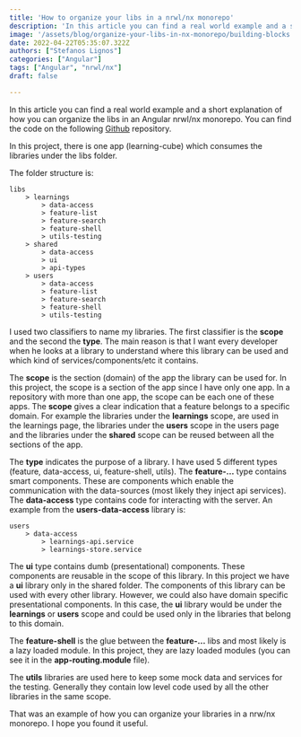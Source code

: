 ```yaml
---
title: 'How to organize your libs in a nrwl/nx monorepo'
description: 'In this article you can find a real world example and a short explanation of how you can organize the libs in an Angular nrwl/nx monorepo'
image: '/assets/blog/organize-your-libs-in-nx-monorepo/building-blocks.jpeg'
date: 2022-04-22T05:35:07.322Z
authors: ["Stefanos Lignos"]
categories: ["Angular"]
tags: ["Angular", "nrwl/nx"]
draft: false

---
```


In this article you can find a real world example and a short explanation of how you can organize the libs in an Angular nrwl/nx monorepo. You can find the code on the following [Github](https://github.com/stefanoslig/organize-nx-libs-article-demo) repository.

In this project, there is one app (learning-cube) which consumes the libraries under the libs folder. 

The folder structure is:
~~~
libs 
	> learnings
		> data-access
		> feature-list
		> feature-search
		> feature-shell
		> utils-testing
	> shared
		> data-access
		> ui
		> api-types
	> users
		> data-access
		> feature-list
		> feature-search
		> feature-shell
		> utils-testing
~~~

I used two classifiers to name my libraries. The first classifier is the **scope** and the second the **type**. The main reason is that I want every developer when he looks at a library to understand where this library can be used and which kind of services/components/etc it contains. 

The **scope** is the section (domain) of the app the library can be used for. In this project, the scope is a section of the app since I have only one app. In a repository with more than one app, the scope can be each one of these apps. The **scope** gives a clear indication that a feature belongs to a specific domain. For example the libraries under the **learnings** scope, are used in the learnings page, the libraries under the **users** scope in the users page and the libraries under the **shared** scope can be reused between all the sections of the app.

The **type** indicates the purpose of a library. I have used 5 different types (feature, data-access, ui, feature-shell, utils). The **feature-...** type contains smart components. These are components which enable the communication with the data-sources (most likely they inject api services). The **data-access** type contains code for interacting with the server. An example from the **users-data-access** library is:
~~~
users
	> data-access
		> learnings-api.service
		> learnings-store.service
~~~ 

The **ui** type contains dumb (presentational) components. These components are reusable in the scope of this library. In this project we have a **ui** library only in the shared folder. The components of this library can be used with every other library. However, we could also have domain specific presentational components. In this case, the **ui** library would be under the **learnings** or **users** scope and could be used only in the libraries that belong to this domain.

The **feature-shell** is the glue between the **feature-...** libs and most likely is a lazy loaded module. In this project, they are lazy loaded modules (you can see it in the **app-routing.module** file).  

The **utils** libraries are used here to keep some mock data and services for the testing. Generally they contain low level code used by all the other libraries in the same scope.

That was an example of how you can organize your libraries in a nrw/nx monorepo. I hope you found it useful.


